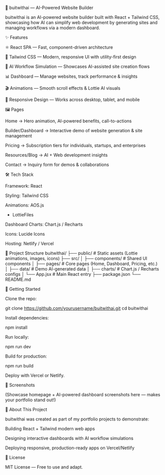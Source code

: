 🤖 buitwithai — AI-Powered Website Builder

buitwithai is an AI-powered website builder built with React + Tailwind CSS, showcasing how AI can simplify web development by generating sites and managing workflows via a modern dashboard.

✨ Features

⚛️ React SPA — Fast, component-driven architecture

🎨 Tailwind CSS — Modern, responsive UI with utility-first design

🤖 AI Workflow Simulation — Showcases AI-assisted site creation flows

📊 Dashboard — Manage websites, track performance & insights

🎬 Animations — Smooth scroll effects & Lottie AI visuals

📱 Responsive Design — Works across desktop, tablet, and mobile

🖼️ Pages

Home → Hero animation, AI-powered benefits, call-to-actions

Builder/Dashboard → Interactive demo of website generation & site management

Pricing → Subscription tiers for individuals, startups, and enterprises

Resources/Blog → AI + Web development insights

Contact → Inquiry form for demos & collaborations

🛠️ Tech Stack

Framework: React

Styling: Tailwind CSS

Animations: AOS.js
 + LottieFiles

Dashboard Charts: Chart.js
 / Recharts

Icons: Lucide Icons

Hosting: Netlify
 / Vercel

📂 Project Structure
buitwithai/
├── public/             # Static assets (Lottie animations, images, icons)
├── src/
│   ├── components/     # Shared UI components
│   ├── pages/          # Core pages (Home, Dashboard, Pricing, etc.)
│   ├── data/           # Demo AI-generated data
│   ├── charts/         # Chart.js / Recharts configs
│   └── App.jsx         # Main React entry
├── package.json
└── README.md

🚀 Getting Started

Clone the repo:

git clone https://github.com/yourusername/buitwithai.git
cd buitwithai


Install dependencies:

npm install


Run locally:

npm run dev


Build for production:

npm run build


Deploy with Vercel or Netlify.

📸 Screenshots

(Showcase homepage + AI-powered dashboard screenshots here — makes your portfolio stand out!)

📌 About This Project

buitwithai was created as part of my portfolio projects to demonstrate:

Building React + Tailwind modern web apps

Designing interactive dashboards with AI workflow simulations

Deploying responsive, production-ready apps on Vercel/Netlify

📜 License

MIT License — Free to use and adapt.
